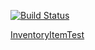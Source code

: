 [![Build Status](https://travis-ci.org/rodolfodpk/myeslib2.svg?branch=master)](https://travis-ci.org/rodolfodpk/myeslib2)


<a href="myeslib2-example/src/test/groovy/org/myeslib/sampledomain/InventoryItemTest.groovy">InventoryItemTest</a>
